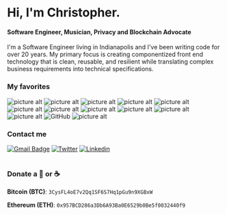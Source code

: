 # Hi, I'm Christopher.
#### Software Engineer, Musician, Privacy and Blockchain Advocate
I'm a Software Engineer living in Indianapolis and I've been writing code for over 20 years. My primary focus is creating componentized front end technology that is clean, reusable, and resilient while translating complex business requirements into technical specifications.
### My favorites
 ![picture alt](https://img.shields.io/badge/-JavaScript-yellow?style=flat-square&logo=javascript&color=2d3436 "JavaScript") ![picture alt](https://img.shields.io/badge/-Nodejs-27ae60?style=flat-square&logo=Node.js&logoColor=white "Node JS") ![picture alt](https://img.shields.io/badge/-React-45b8d8?style=flat-square&logo=react&logoColor=white "React") ![picture alt](https://img.shields.io/badge/-Redux-774bbc?style=flat-square&logo=Redux&logoColor=white "Redux") ![picture alt](https://img.shields.io/badge/-GraphQL-df0297?style=flat-square&logo=graphql&logoColor=white "GraphQL") ![picture alt](https://img.shields.io/badge/-TypeScript-3078c5?style=flat-square&logo=TypeScript&logoColor=white "TypeScript") ![picture alt](https://img.shields.io/badge/-Babel-fbc531?style=flat-square&logo=Babel&logoColor=black "Babel") ![picture alt](https://img.shields.io/badge/-Webpack-75afcc?style=flat-square&logo=Webpack&logoColor=white "Webpack") ![picture alt](https://img.shields.io/badge/-Docker-2596ec?style=flat-square&logo=Docker&logoColor=white "Docker") ![picture alt](https://img.shields.io/badge/-Jest-14c212?style=flat-square&logo=Jest&logoColor=white "Jest") ![picture alt](https://img.shields.io/badge/-Scala-dd322f?style=flat-square&logo=Scala&logoColor=white "Scala") ![GitHub](https://img.shields.io/badge/-GitHub-181717?style=flat-square&logo=github) ![picture alt](https://img.shields.io/badge/-Solidity-gray?style=flat-square&logo=Solidity&logoColor=white "Solidity")
 

 ### Contact me
 [![Gmail Badge](https://img.shields.io/badge/-ChristopherRobinReynolds@gmail.com-c14438?style=flat-square&logo=Gmail&logoColor=white&link=mailto:ChristopherRobinReynolds@gmail.com)](mailto:ChristopherRobinReynolds@gmail.com)
 [![Twitter](https://img.shields.io/badge/-M4THBL45T3R-1DA1F2?style=flat-square&logo=Twitter&logoColor=white)](https://twitter.com/M4THBL45T3R) [![Linkedin](https://img.shields.io/badge/-Linkedin-0072b1?style=flat-square&logo=Linkedin&logoColor=white)](https://twitter.com/M4THBL45T3R) 

 
# 
### Donate a 🍺 or ☕
**Bitcoin (BTC)**: `3CysFL4oE7v2Qq1SF6S7Hq1pGu9n9XGBxW`

**Ethereum (ETH)**: `0x957BCD286a3Db6A93Ba0E6529b0Be5f0032440f9`
